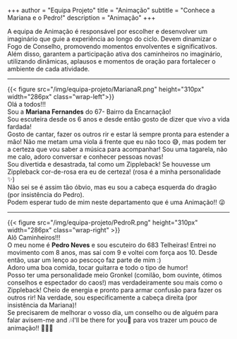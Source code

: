 +++
author = "Equipa Projeto"
title = "Animação"
subtitle = "Conhece a Mariana e o Pedro!"
description = "Animação"
+++

A equipa de Animação é responsável por escolher e desenvolver um imaginário que guie a experiência ao longo do ciclo. Devem dinamizar o Fogo de Conselho, promovendo momentos envolventes e significativos. Além disso, garantem a participação ativa dos caminheiros no imaginário, utilizando dinâmicas, aplausos e momentos de oração para fortalecer o ambiente de cada atividade.

---
<!--more-->

{{< figure src="/img/equipa-projeto/MarianaR.png" height="310px" width="286px" class="wrap-left">}}
​​  
Olá a todos!!! \
Sou a **Mariana Fernandes** do 67- Bairro da Encarnação! \
Sou escuteira desde os 6 anos e desde então gosto de dizer que vivo a vida fardada! \
Gosto de cantar, fazer os outros rir e estar lá sempre pronta para estender a mão! Não me metam uma viola á frente que eu não toco 😅, mas podem ter a certeza que vou saber a música para acompanhar! Sou uma tagarela, não me calo, adoro conversar e conhecer pessoas novas! \
Sou divertida e desastrada, tal como um Zippleback! Se houvesse um Zippleback cor-de-rosa era eu de certeza! (rosa é a minha personalidade ✨) \
Não sei se é assim tão óbvio, mas eu sou a cabeça esquerda do dragão (por insistência do Pedro). \
Podem esperar tudo de mim neste departamento que é uma  Animação!! 😜

---

{{< figure src="/img/equipa-projeto/PedroR.png" height="310px" width="286px" class="wrap-right" >}}
​  
Alô Caminheiros!!! \
O meu nome é **Pedro Neves** e sou escuteiro do 683 Telheiras! Entrei no movimento com 8 anos, mas saí com 9 e voltei com força aos 10. Desde então, usar um lenço ao pescoço faz parte de mim :) \
Adoro uma boa comida, tocar guitarra e todo o tipo de humor! \
Posso ter uma personalidade meio Gronkel (comilão, bom ouvinte, ótimos conselhos e espectador do caos!) mas verdadeiramente sou mais como o Zippleback! Cheio de energia e pronto para armar confusão para fazer os outros rir! Na verdade, sou especificamente a cabeça direita (por insistência da Mariana)! \
Se precisarem de melhorar o vosso dia, um conselho ou de alguém para falar avisem-me and 🎶I'll be there for you🎵 para vos trazer um pouco de animação!! 💃🎸😁


​  
​
